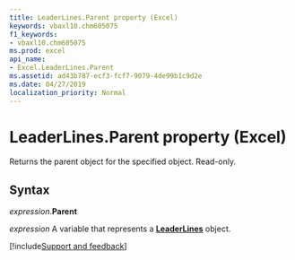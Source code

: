 ```yaml
---
title: LeaderLines.Parent property (Excel)
keywords: vbaxl10.chm605075
f1_keywords:
- vbaxl10.chm605075
ms.prod: excel
api_name:
- Excel.LeaderLines.Parent
ms.assetid: ad43b787-ecf3-fcf7-9079-4de99b1c9d2e
ms.date: 04/27/2019
localization_priority: Normal
---
```



# LeaderLines.Parent property (Excel)

Returns the parent object for the specified object. Read-only.


## Syntax

_expression_.**Parent**

_expression_ A variable that represents a **[LeaderLines](excel.leaderlines(object).md)** object.




[!include[Support and feedback](~/includes/feedback-boilerplate.md)]